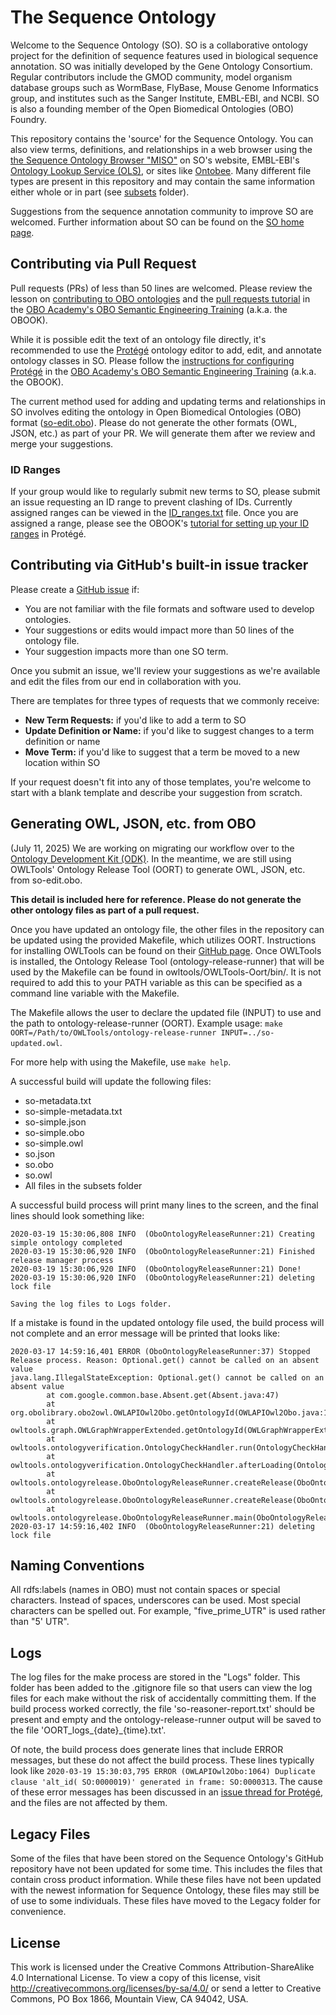 # The Sequence Ontology

Welcome to the Sequence Ontology (SO). SO is a collaborative ontology project for the definition of sequence features used in biological sequence annotation. SO was initially developed by the Gene Ontology Consortium. Regular contributors include the GMOD community, model organism database groups such as WormBase, FlyBase, Mouse Genome Informatics group, and institutes such as the Sanger Institute, EMBL-EBI, and NCBI. SO is also a founding member of the Open Biomedical Ontologies (OBO) Foundry. 

This repository contains the 'source' for the Sequence Ontology. You can also view terms, definitions, and relationships in a web browser using the [the Sequence Ontology Browser "MISO"](http://www.sequenceontology.org/browser/obob.cgi) on SO's website, EMBL-EBI's [Ontology Lookup Service (OLS)](https://www.ebi.ac.uk/ols4/), or sites like [Ontobee](https://ontobee.org/). Many different file types are present in this repository and may contain the same information either whole or in part (see [subsets](https://github.com/The-Sequence-Ontology/SO-Ontologies/tree/master/subsets) folder).

Suggestions from the sequence annotation community to improve SO are welcomed. Further information about SO can be found on the [SO home page](http://www.sequenceontology.org/).

## Contributing via Pull Request

Pull requests (PRs) of less than 50 lines are welcomed. Please review the lesson on [contributing to OBO ontologies](https://oboacademy.github.io/obook/lesson/contributing-to-obo-ontologies/) and the [pull requests tutorial](https://oboacademy.github.io/obook/tutorial/pull-requests/) in the [OBO Academy's OBO Semantic Engineering Training](https://oboacademy.github.io/obook/) (a.k.a. the OBOOK). 

While it is possible edit the text of an ontology file directly, it's recommended to use the [Prot&eacute;g&eacute;](https://protege.stanford.edu/) ontology editor to add, edit, and annotate ontology classes in SO. Please follow the [instructions for configuring Protégé](https://oboacademy.github.io/obook/howto/set-up-protege/) in the [OBO Academy's OBO Semantic Engineering Training](https://oboacademy.github.io/obook/) (a.k.a. the OBOOK).

The current method used for adding and updating terms and relationships in SO involves editing the ontology in Open Biomedical Ontologies (OBO) format ([so-edit.obo](https://github.com/The-Sequence-Ontology/SO-Ontologies/blob/master/so-edit.obo)). Please do not generate the other formats (OWL, JSON, etc.) as part of your PR. We will generate them after we review and merge your suggestions. 

### ID Ranges

If your group would like to regularly submit new terms to SO, please submit an issue requesting an ID range to prevent clashing of IDs. Currently assigned ranges can be viewed in the [ID_ranges.txt](https://github.com/The-Sequence-Ontology/SO-Ontologies/blob/master/ID_ranges.txt) file. Once you are assigned a range, please see the OBOOK's [tutorial for setting up your ID ranges](https://oboacademy.github.io/obook/howto/idrange/) in Protégé.

## Contributing via GitHub's built-in issue tracker

Please create a [GitHub issue](https://github.com/The-Sequence-Ontology/SO-Ontologies/issues) if: 

* You are not familiar with the file formats and software used to develop ontologies.
* Your suggestions or edits would impact more than 50 lines of the ontology file. 
* Your suggestion impacts more than one SO term.

Once you submit an issue, we'll review your suggestions as we're available and edit the files from our end in collaboration with you.

There are templates for three types of requests that we commonly receive:

* **New Term Requests:** if you'd like to add a term to SO
* **Update Definition or Name:** if you'd like to suggest changes to a term definition or name
* **Move Term:** if you'd like to suggest that a term be moved to a new location within SO

If your request doesn't fit into any of those templates, you're welcome to start with a blank template and describe your suggestion from scratch.

## Generating OWL, JSON, etc. from OBO

(July 11, 2025) We are working on migrating our workflow over to the [Ontology Development Kit (ODK)](https://incatools.github.io/ontology-development-kit//). In the meantime, we are still using OWLTools' Ontology Release Tool (OORT) to generate OWL, JSON, etc. from so-edit.obo.

**This detail is included here for reference. Please do not generate the other ontology files as part of a pull request.**

Once you have updated an ontology file, the other files in the repository can be updated using the provided Makefile, which utilizes OORT. Instructions for installing OWLTools can be found on their [GitHub page](https://github.com/owlcollab/owltools). Once OWLTools is installed, the Ontology Release Tool (ontology-release-runner) that will be used by the Makefile can be found in owltools/OWLTools-Oort/bin/. It is not required to add this to your PATH variable as this can be specified as a command line variable with the Makefile.

The Makefile allows the user to declare the updated file (INPUT) to use and the path to ontology-release-runner (OORT). Example usage: `make OORT=/Path/to/OWLTools/ontology-release-runner INPUT=../so-updated.owl`.

For more help with using the Makefile, use `make help`.

A successful build will update the following files:
+ so-metadata.txt
+ so-simple-metadata.txt
+ so-simple.json
+ so-simple.obo
+ so-simple.owl
+ so.json
+ so.obo
+ so.owl
+ All files in the subsets folder

A successful build process will print many lines to the screen, and the final lines should look something like:

```
2020-03-19 15:30:06,808 INFO  (OboOntologyReleaseRunner:21) Creating simple ontology completed
2020-03-19 15:30:06,920 INFO  (OboOntologyReleaseRunner:21) Finished release manager process
2020-03-19 15:30:06,920 INFO  (OboOntologyReleaseRunner:21) Done!
2020-03-19 15:30:06,920 INFO  (OboOntologyReleaseRunner:21) deleting lock file

Saving the log files to Logs folder.
```

If a mistake is found in the updated ontology file used, the build process will not complete and an error message will be printed that looks like:

```
2020-03-17 14:59:16,401 ERROR (OboOntologyReleaseRunner:37) Stopped Release process. Reason: Optional.get() cannot be called on an absent value
java.lang.IllegalStateException: Optional.get() cannot be called on an absent value
        at com.google.common.base.Absent.get(Absent.java:47)
        at org.obolibrary.obo2owl.OWLAPIOwl2Obo.getOntologyId(OWLAPIOwl2Obo.java:1178)
        at owltools.graph.OWLGraphWrapperExtended.getOntologyId(OWLGraphWrapperExtended.java:1462)
        at owltools.ontologyverification.OntologyCheckHandler.run(OntologyCheckHandler.java:98)
        at owltools.ontologyverification.OntologyCheckHandler.afterLoading(OntologyCheckHandler.java:69)
        at owltools.ontologyrelease.OboOntologyReleaseRunner.createRelease(OboOntologyReleaseRunner.java:660)
        at owltools.ontologyrelease.OboOntologyReleaseRunner.createRelease(OboOntologyReleaseRunner.java:500)
        at owltools.ontologyrelease.OboOntologyReleaseRunner.main(OboOntologyReleaseRunner.java:199)
2020-03-17 14:59:16,402 INFO  (OboOntologyReleaseRunner:21) deleting lock file
```

## Naming Conventions

All rdfs:labels (names in OBO) must not contain spaces or special characters. Instead of spaces, underscores can be used. Most special characters can be spelled out. For example, "five_prime_UTR" is used rather than "5' UTR".

## Logs  

The log files for the make process are stored in the "Logs" folder. This folder has been added to the .gitignore file so that users can view the log files for each make without the risk of accidentally committing them. If the build process worked correctly, the file 'so-reasoner-report.txt' should be present and empty and the ontology-release-runner output will be saved to the file 'OORT_logs_{date}_{time}.txt'.

 Of note, the build process does generate lines that include ERROR messages, but these do not affect the build process. These lines typically look like `2020-03-19 15:30:03,795 ERROR (OWLAPIOwl2Obo:1064) Duplicate clause 'alt_id( SO:0000019)' generated in frame: SO:0000313`. The cause of these error messages has been discussed in an [issue thread for Prot&eacute;g&eacute;](https://github.com/protegeproject/protege/issues/501), and the files are not affected by them.  

## Legacy Files

Some of the files that have been stored on the Sequence Ontology's GitHub repository have not been updated for some time. This includes the files that contain cross product information. While these files have not been updated with the newest information for Sequence Ontology, these files may still be of use to some individuals. These files have moved to the Legacy folder for convenience.

## License

This work is licensed under the Creative Commons Attribution-ShareAlike 4.0 International License. To view a copy of this license, visit http://creativecommons.org/licenses/by-sa/4.0/ or send a letter to Creative Commons, PO Box 1866, Mountain View, CA 94042, USA.
